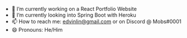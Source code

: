  - 🔭 I’m currently working on a React Portfolio Website
 - 🌱 I’m currently looking into Spring Boot with Heroku
 - 📫 How to reach me: edvinlin@gmail.com or on Discord @ Mobs#0001
 - 😄 Pronouns: He/Him

